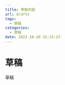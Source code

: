 ```yaml
---
title: 草稿内容
url: drafts
tags:
  - 草稿
categories:
  - 草稿
date: 2022-10-20 15:23:23
---
```

  
# 草稿
草稿